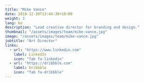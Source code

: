 ```yaml
---
title: "Mike Vance"
date: 2018-12-20T13:44:30+10:00
weight: 3
lang: ko
description: "Lead creative director for branding and design."
thumbnail: "/assets/images/team/mike-vance.jpg"
image: "/assets/images/team/mike-vance.jpg"
jobtitle: "Art Director"
links:
  - url: "https://www.linkedin.com"
    label: LinkedIn
    icon: "fab fa-linkedin"
  - url: "https://dribbble.com"
    label: Dribbble
    icon: "fab fa-dribbble"
---
```

